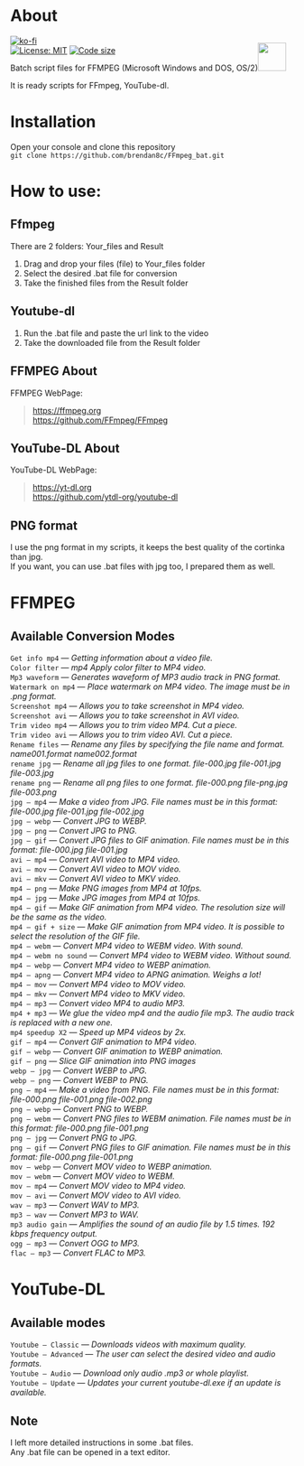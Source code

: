 # About
[![ko-fi](https://www.ko-fi.com/img/githubbutton_sm.svg)](https://ko-fi.com/brendan8c)<br> 
[![License: MIT](https://img.shields.io/badge/License-MIT-green.svg)](https://img.shields.io/github/license/brendan8c/FFMPEG_BAT) [![Code size](https://img.shields.io/badge/size-157%20MB-blue.svg)](#)

Batch script files for FFMPEG (Microsoft Windows and DOS, OS/2)<img src=https://emojipedia-us.s3.dualstack.us-west-1.amazonaws.com/thumbs/320/apple/271/owl_1f989.png width="50px" style="margin-top:-50px">

It is ready scripts for FFmpeg, YouTube-dl.<br>

# Installation
Open your console and clone this repository<br>
`git clone https://github.com/brendan8c/FFmpeg_bat.git`

# How to use:
## Ffmpeg<br>
There are 2 folders: Your_files and Result<br>
1) Drag and drop your files (file) to Your_files folder<br>
2) Select the desired .bat file for conversion<br>
3) Take the finished files from the Result folder<br>

## Youtube-dl<br>
1) Run the .bat file and paste the url link to the video<br>
2) Take the downloaded file from the Result folder<br>

## FFMPEG About
FFMPEG WebPage:<br>
> https://ffmpeg.org<br>
> https://github.com/FFmpeg/FFmpeg<br>

## YouTube-DL About
YouTube-DL WebPage:<br>
> https://yt-dl.org<br>
> https://github.com/ytdl-org/youtube-dl<br>

## PNG format
I use the png format in my scripts, it keeps the best quality of the cortinka than jpg.<br>
If you want, you can use .bat files with jpg too, I prepared them as well.<br>

# FFMPEG
## Available Conversion Modes

`Get info mp4` — *Getting information about a video file.<br>*
`Color filter` — *mp4 Apply color filter to MP4 video.<br>*
`Mp3 waveform` — *Generates waveform of MP3 audio track in PNG format.<br>*
`Watermark on mp4` — *Place watermark on MP4 video. The image must be in .png format.<br>*
`Screenshot mp4` — *Allows you to take screenshot in MP4 video.<br>*
`Screenshot avi` — *Allows you to take screenshot in AVI video.<br>*
`Trim video mp4` — *Allows you to trim video MP4. Cut a piece.<br>*
`Trim video avi` — *Allows you to trim video AVI. Cut a piece.<br>*
`Rename files` — *Rename any files by specifying the file name and format. name001.format name002.format<br>*
`rename jpg` — *Rename all jpg files to one format. file-000.jpg file-001.jpg file-003.jpg<br>*
`rename png` — *Rename all png files to one format. file-000.png file-png.jpg file-003.png<br>*
`jpg – mp4` — *Make a video from JPG. File names must be in this format: file-000.jpg file-001.jpg file-002.jpg<br>*
`jpg – webp` — *Convert JPG to WEBP.<br>*
`jpg – png` — *Convert JPG to PNG.<br>*
`jpg – gif` — *Convert JPG files to GIF animation. File names must be in this format: file-000.jpg file-001.jpg<br>*
`avi – mp4` — *Convert AVI video to MP4 video.<br>*
`avi – mov` — *Convert AVI video to MOV video.<br>*
`avi – mkv` — *Convert AVI video to MKV video.<br>*
`mp4 – png` — *Make PNG images from MP4 at 10fps.<br>*
`mp4 – jpg` — *Make JPG images from MP4 at 10fps.<br>*
`mp4 – gif` — *Make GIF animation from MP4 video. The resolution size will be the same as the video.<br>*
`mp4 – gif + size` — *Make GIF animation from MP4 video. It is possible to select the resolution of the GIF file.<br>*
`mp4 – webm` — *Convert MP4 video to WEBM video. With sound.<br>*
`mp4 – webm no sound` — *Convert MP4 video to WEBM video. Without sound.<br>*
`mp4 – webp` — *Convert MP4 video to WEBP animation.<br>*
`mp4 – apng` — *Convert MP4 video to APNG animation. Weighs a lot!<br>*
`mp4 – mov` — *Convert MP4 video to MOV video.<br>*
`mp4 – mkv` — *Convert MP4 video to MKV video.<br>*
`mp4 – mp3` — *Convert video MP4 to audio MP3.<br>*
`mp4 + mp3` — *We glue the video mp4 and the audio file mp3. The audio track is replaced with a new one.<br>*
`mp4 speedup X2` — *Speed up MP4 videos by 2x.<br>*
`gif – mp4` — *Convert GIF animation to MP4 video.<br>*
`gif – webp` — *Convert GIF animation to WEBP animation.<br>*
`gif – png` — *Slice GIF animation into PNG images<br>*
`webp – jpg` — *Convert WEBP to JPG.<br>*
`webp – png` — *Convert WEBP to PNG.<br>*
`png – mp4` — *Make a video from PNG. File names must be in this format: file-000.png file-001.png file-002.png<br>*
`png – webp` — *Convert PNG to WEBP.<br>*
`png – webm` — *Convert PNG files to WEBM animation. File names must be in this format: file-000.png file-001.png<br>*
`png – jpg` — *Convert PNG to JPG.<br>*
`png – gif` — *Convert PNG files to GIF animation. File names must be in this format: file-000.png file-001.png<br>*
`mov – webp` — *Convert MOV video to WEBP animation.<br>*
`mov – webm` — *Convert MOV video to WEBM.<br>*
`mov – mp4` — *Convert MOV video to MP4 video.<br>*
`mov – avi` — *Convert MOV video to AVI video.<br>*
`wav – mp3` — *Convert WAV to MP3.<br>*
`mp3 – wav` — *Convert MP3 to WAV.<br>*
`mp3 audio gain` — *Amplifies the sound of an audio file by 1.5 times. 192 kbps frequency output.<br>*
`ogg – mp3` — *Convert OGG to MP3.<br>*
`flac – mp3` — *Convert FLAC to MP3.<br>*


# YouTube-DL
## Available modes

`Youtube – Classic` — *Downloads videos with maximum quality.*<br>
`Youtube – Advanced` — *The user can select the desired video and audio formats.*<br>
`Youtube – Audio` — *Download only audio .mp3 or whole playlist.*<br>
`Youtube – Update` — *Updates your current youtube-dl.exe if an update is available.*<br>

## Note
I left more detailed instructions in some .bat files.<br>
Any .bat file can be opened in a text editor.<br>

